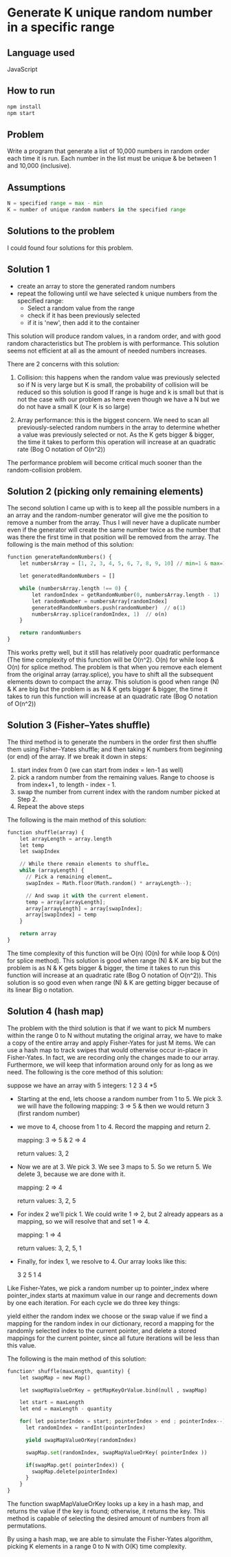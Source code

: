 # Generate K unique random number in a specific range

## Language used
JavaScript

## How to run
```bash
npm install
npm start
```

## Problem
Write a program that generate a list of 10,000 numbers in random order each time it is run. Each number in the list must be unique & be between 1 and 10,000 (inclusive).

## Assumptions

```python
N = specified range = max - min
K = number of unique random numbers in the specified range
```

## Solutions to the problem
I could found four solutions for this problem.

## Solution 1
* create an array to store the generated random numbers
* repeat the following until we have selected k unique numbers from the specified range:
   * Select a random value from the range
   * check if it has been previously selected
   * if it is 'new', then add it to the container

This solution will produce random values, in a random order, and with good random characteristics but The problem is with performance. This solution seems not efficient at all as the amount of needed numbers increases.

There are 2 concerns with this solution:
1. Collision: this happens when the random value was previously selected so if N is very large but K is small, the probability of collision will be reduced so this solution is good If range is huge and k is small but that is not the case with our problem as here even though we have a N but we do not have a small K (our K is so large)

2. Array performance: this is the biggest concern. We need to scan all previously-selected random numbers in the array to determine whether a value was previously selected or not. As the K gets bigger & bigger, the time it takes to perform this operation will increase at an quadratic rate (Bog O notation of O(n^2))

The performance problem will become critical much sooner than the random-collision problem.


## Solution 2 (picking only remaining elements)
The second solution I came up with is to keep all the possible numbers in a an array and the random-number generator will give me the position to remove a number from the array. Thus I will never have a duplicate number even if the generator will create the same number twice as the number that was there the first time in that position will be removed from the array. The following is the main method of this solution:

```python
function generateRandomNumbers() {
    let numbersArray = [1, 2, 3, 4, 5, 6, 7, 8, 9, 10] // min=1 & max=10

    let generatedRandomNumbers = []

    while (numbersArray.length !== 0) {
        let randomIndex = getRandomNumber(0, numbersArray.length - 1)
        let randomNumber = numbersArray[randomIndex]
        generatedRandomNumbers.push(randomNumber)  // o(1)
        numbersArray.splice(randomIndex, 1)  // o(n)
    }

    return randomNumbers
}
```
This works pretty well, but it still has relatively poor quadratic performance (The time complexity of this function will be O(n^2). O(n) for while loop & O(n) for splice method. The problem is that when you remove each element from the original array (array.splice), you have to shift all the subsequent elements down to compact the array. This solution is good when range (N) & K are big but the problem is as N & K gets bigger & bigger, the time it takes to run this function will increase at an quadratic rate (Bog O notation of O(n^2))

## Solution 3 (Fisher–Yates shuffle)
The third method is to generate the numbers in the order first then shuffle them using Fisher–Yates shuffle; and then taking K numbers from beginning (or end) of the array. If we break it down in steps:
1. start index from 0 (we can start from index = len-1 as well)
2. pick a random number from the remaining values. Range to choose is from index+1 , to length - index - 1.
3. swap the number from current index with the random number picked at Step 2.
4. Repeat the above steps

The following is the main method of this solution:

```python
function shuffle(array) {
    let arrayLength = array.length
    let temp
    let swapIndex

    // While there remain elements to shuffle…
    while (arrayLength) {
      // Pick a remaining element…
      swapIndex = Math.floor(Math.random() * arrayLength--);

      // And swap it with the current element.
      temp = array[arrayLength];
      array[arrayLength] = array[swapIndex];
      array[swapIndex] = temp
    }

    return array
}
```

The time complexity of this function will be O(n)  (O(n) for while loop & O(n) for splice method). This solution is good when range (N) & K are big but the problem is as N & K gets bigger & bigger, the time it takes to run this function will increase at an quadratic rate (Bog O notation of O(n^2)). This solution is so good even when range (N) & K are getting bigger because of its linear Big o notation.

## Solution 4 (hash map)
The problem with the third solution is that if we want to pick M numbers within the range 0 to N without mutating the original array, we have to make a copy of the entire array and apply Fisher-Yates for just M items. We can use a hash map to track swipes that would otherwise occur in-place in Fisher-Yates. In fact, we are recording only the changes made to our array. Furthermore, we will keep that information around only for as long as we need. The following is the core method of this solution:

suppose we have an array with 5 integers:       1 2 3 4 *5
* Starting at the end, lets choose a random number from 1 to 5. We pick 3. we will have the following mapping: 3 => 5 & then we would return 3 (first random number)
* we move to 4, choose from 1 to 4. Record the mapping and return 2.

  mapping:
  3 => 5 & 2 => 4

  return values: 3, 2

* Now we are at 3. We pick 3. We see 3 maps to 5. So we return 5. We delete 3, because we are done with it.

  mapping:
  2 => 4

  return values: 3, 2, 5

* For index 2 we'll pick 1. We could write 1 => 2, but 2 already appears as a mapping, so we will resolve that and set 1 => 4.

  mapping:
  1 => 4

  return values: 3, 2, 5, 1
* Finally, for index 1, we resolve to 4. Our array looks like this:

  3 2 5 1 4

Like Fisher-Yates, we pick a random number up to pointer_index where pointer_index starts at maximum value in our range and decrements down by one each iteration. For each cycle we do three key things:

yield either the random index we choose or the swap value if we find a mapping for the random index in our dictionary, record a mapping for the randomly selected index to the current pointer, and delete a stored mappings for the current pointer, since all future iterations will be less than this value.

The following is the main method of this solution:

```python
function* shuffle(maxLength, quantity) {
    let swapMap = new Map()

    let swapMapValueOrKey = getMapKeyOrValue.bind(null , swapMap)

    let start = maxLength
    let end = maxLength - quantity

    for( let pointerIndex = start; pointerIndex > end ; pointerIndex--) {
      let randomIndex = randInt(pointerIndex)

      yield swapMapValueOrKey(randomIndex)

      swapMap.set(randomIndex, swapMapValueOrKey( pointerIndex ))

      if(swapMap.get( pointerIndex)) {
        swapMap.delete(pointerIndex)
      }
    }
}
```

The function swapMapValueOrKey looks up a key in a hash map, and returns the value if the key is found; otherwise, it returns the key. This method is capable of selecting the desired amount of numbers from all permutations.

By using a hash map, we are able to simulate the Fisher-Yates algorithm, picking K elements in a range 0 to N with O(K) time complexity.
